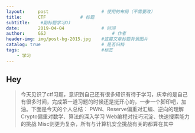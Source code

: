 ```yaml
---
layout:     post   				    # 使用的布局（不需要改）
title:      CTF				# 标题 
subtitle:    #副标题学习OJ
date:       2019-04-04 				# 时间
author:     GSJ 						# 作者
header-img: img/post-bg-2015.jpg 	#这篇文章标题背景图片
catalog: true 						# 是否归档
tags:								#标签
    - 学习
---
```


## Hey
>今天见识了ctf习题，意识到自己还有很多知识有待于学习，庆幸的是自己有很多时间，完成第一道习题的时候还是挺开心的，一步一个脚印吧，加油。下面是今天的个人总结：
PWN、Reserve偏重对汇编、逆向的理解
Crypto偏重对数学、算法的深入学习
Web编程对技巧沉淀、快速搜索能力的挑战
Misc则更为复杂，所有与计算机安全挑战有关的都算在其中
